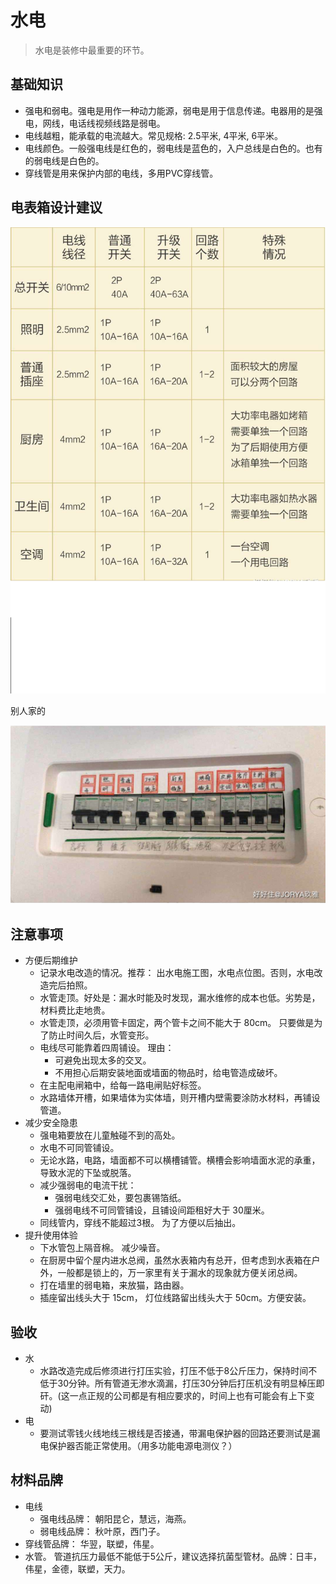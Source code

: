 # 水电
> 水电是装修中最重要的环节。

## 基础知识
* 强电和弱电。强电是用作一种动力能源，弱电是用于信息传递。电器用的是强电，网线，电话线视频线路是弱电。
* 电线越粗，能承载的电流越大。常见规格: 2.5平米, 4平米, 6平米。
* 电线颜色。一般强电线是红色的，弱电线是蓝色的，入户总线是白色的。也有的弱电线是白色的。
* 穿线管是用来保护内部的电线，多用PVC穿线管。

## 电表箱设计建议
![](electricity-design.png)

别人家的

![](electricity-design-demo.png)

## 注意事项
* 方便后期维护
  * 记录水电改造的情况。推荐： 出水电施工图，水电点位图。否则，水电改造完后拍照。
  * 水管走顶。好处是：漏水时能及时发现，漏水维修的成本也低。劣势是，材料费比走地贵。
  * 水管走顶，必须用管卡固定，两个管卡之间不能大于 80cm。 只要做是为了防止时间久后，水管变形。
  * 电线尽可能靠着四周铺设。 理由：
    * 可避免出现太多的交叉。
    * 不用担心后期安装地面或墙面的物品时，给电管造成破坏。
  * 在主配电闸箱中，给每一路电闸贴好标签。
  * 水路墙体开槽，如果墙体为实体墙，则开槽内壁需要涂防水材料，再铺设管道。
* 减少安全隐患
  * 强电箱要放在儿童触碰不到的高处。
  * 水电不可同管铺设。
  * 无论水路，电路，墙面都不可以横槽铺管。横槽会影响墙面水泥的承重，导致水泥的下坠或脱落。
  * 减少强弱电的电流干扰：
    * 强弱电线交汇处，要包裹锡箔纸。
    * 强弱电线不可同管铺设，且铺设间距租好大于 30厘米。
  * 同线管内，穿线不能超过3根。 为了方便以后抽出。
* 提升使用体验
  * 下水管包上隔音棉。 减少噪音。
  * 在厨房中留个屋内进水总阀，虽然水表箱内有总开，但考虑到水表箱在户外，一般都是锁上的，万一家里有关于漏水的现象就方便关闭总阀。
  * 打在墙里的弱电箱，来放猫，路由器。
  * 插座留出线头大于 15cm， 灯位线路留出线头大于 50cm。方便安装。

## 验收
* 水
  * 水路改造完成后修须进行打压实验，打压不低于8公斤压力，保持时间不低于30分钟。所有管道无渗水滴漏，打压30分钟后打压机没有明显棹压即矸。(这一点正规的公司都是有相应要求的，时间上也有可能会有上下变动)
* 电
  * 要测试零钱火线地线三根线是否接通，带漏电保护器的回路还要测试是漏电保护器否能正常使用。（用多功能电源电测仪？）

## 材料品牌
* 电线
  * 强电线品牌： 朝阳昆仑，慧远，海燕。
  * 弱电线品牌： 秋叶原，西门子。
* 穿线管品牌： 华翌，联塑，伟星。
* 水管。 管道抗压力最低不能低于5公斤，建议选择抗菌型管材。品牌：日丰，伟星，金德，联塑，天力。